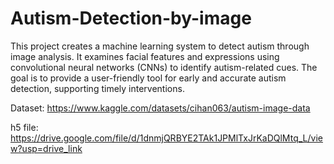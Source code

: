 # Autism-Detection-by-image
This project creates a machine learning system to detect autism through image analysis. It examines facial features and expressions using convolutional neural networks (CNNs) to identify autism-related cues. The goal is to provide a user-friendly tool for early and accurate autism detection, supporting timely interventions.

Dataset: https://www.kaggle.com/datasets/cihan063/autism-image-data


h5 file: https://drive.google.com/file/d/1dnmjQRBYE2TAk1JPMlTxJrKaDQlMtq_L/view?usp=drive_link
